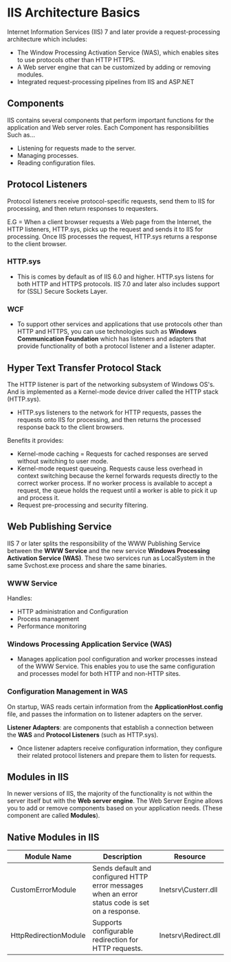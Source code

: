 # IIS Architecture Basics
Internet Information Services (IIS) 7 and later provide a request-processing architecture which includes:
- The Window Processing Activation Service (WAS), which enables sites to use protocols other than HTTP HTTPS.
- A Web server engine that can be customized by adding or removing modules.
- Integrated request-processing pipelines from IIS and ASP.NET

## Components
IIS contains several components that perform important functions for the application and Web server roles.
Each Component has responsibilities
Such as...
- Listening for requests made to the server.
- Managing processes.
- Reading configuration files.

## Protocol Listeners
Protocol listeners receive protocol-specific requests, send them to IIS for processing, and then return responses to requesters.

E.G = When a client browser requests a Web page from the Internet, the HTTP listeners, HTTP.sys, picks up the request and sends it to IIS for processing. Once IIS processes the request, HTTP.sys returns a response to the client browser.

### HTTP.sys
- This is comes by default as of IIS 6.0 and higher. HTTP.sys listens for both HTTP and HTTPS protocols. IIS 7.0 and later also includes support for (SSL) Secure Sockets Layer.


### WCF
- To support other services and applications that use protocols other than HTTP and HTTPS, you can use technologies such as **Windows Communication Foundation** which has listeners and adapters that provide functionality of both a protocol listener and a listener adapter. 

## Hyper Text Transfer Protocol Stack
The HTTP listener is part of the networking subsystem of Windows OS's. And is implemented as a Kernel-mode device driver called the HTTP stack (HTTP.sys). 
- HTTP.sys listeners to the network for HTTP requests, passes the requests onto IIS for processing, and then returns the processed response back to the client browsers.

Benefits it provides: 
- Kernel-mode caching = Requests for cached responses are served without switching to user mode.
- Kernel-mode request queueing. Requests cause less overhead in context switching because the kernel forwards requests directly to the correct worker process. If no worker process is available to accept a request, the queue holds the request until a worker is able to pick it up and process it. 
- Request pre-processing and security filtering.

## Web Publishing Service
IIS 7 or later splits the responsibility of the WWW Publishing Service between the **WWW Service** and the new service **Windows Processing Activation Service (WAS)**. These two services run as LocalSystem in the same Svchost.exe process and share the same binaries.


### WWW Service
Handles:
- HTTP administration and Configuration
- Process management 
- Performance monitoring

### Windows Processing Application Service (WAS)
- Manages application pool configuration and worker processes instead of the WWW Service. This enables you to use the same configuration and processes model for both HTTP and non-HTTP sites.

### Configuration Management in WAS
On startup, WAS reads certain information from the **ApplicationHost.config** file, and passes the information on to listener adapters on the server.

**Listener Adapters**: are components that establish a connection between the **WAS** and **Protocol Listeners** (such as HTTP.sys). 

- Once listener adapters receive configuration information, they configure their related protocol listeners and prepare them to listen for requests.

## Modules in IIS
In newer versions of IIS, the majority of the functionality is not within the server itself but with the **Web server engine**. The Web Server Engine allows you to add or remove components based on your application needs. (These component are called **Modules**).

## Native Modules in IIS
| Module Name | Description | Resource |
| ----------- | ------------- | ------- |
| CustomErrorModule | Sends default and configured HTTP error messages when an error status code is set on a response. | Inetsrv\Custerr.dll
| HttpRedirectionModule | Supports configurable redirection for HTTP requests.| Inetsrv\Redirect.dll | ProtocolSupportModule | Performs protocol-related actions, such as setting response headers and redirecting headers based on configuration. | Inetsrv\Protsup.dll |